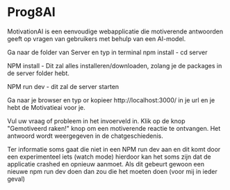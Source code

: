 # Prog8AI

MotivationAI is een eenvoudige webapplicatie die motiverende antwoorden geeft op vragen van gebruikers met behulp van een AI-model.

Ga naar de folder van Server en typ in terminal npm install - cd server

NPM install - Dit zal alles installeren/downloaden, zolang je de packages in de server folder hebt.

NPM run dev - dit zal de server starten

Ga naar je browser en typ or kopieer http://localhost:3000/ in je url en je hebt de Motivatieai voor je.

Vul uw vraag of probleem in het invoerveld in.
Klik op de knop "Gemotiveerd raken!" knop om een ​​motiverende reactie te ontvangen.
Het antwoord wordt weergegeven in de chatgeschiedenis.

Ter informatie soms gaat die niet in een NPM run dev aan en dit komt door een experimenteel iets (watch mode) hierdoor kan het soms zijn dat de applicatie crashed en opnieuw aanmoet. Als dit gebeurt gewoon een nieuwe npm run dev doen dan zou die het moeten doen (voor mij in ieder geval)
